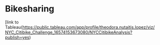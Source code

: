 # Bikesharing

[link to Tableau(https://public.tableau.com/app/profile/theodora.nutaitis.lopez/viz/NYC_Citibike_Challenge_16574153673080/NYCCitibikeAnalysis?publish=yes)
